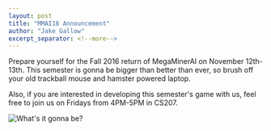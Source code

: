 ```yaml
---
layout: post
title: "MMAI18 Announcement"
author: "Jake Gallow"
excerpt_separator: <!--more-->
---
```

Prepare yourself for the Fall 2016 return of MegaMinerAI on November 12th-13th.
This semester is gonna be bigger than better than ever, so brush off your old
trackball mouse and hamster powered laptop.
<!--more-->
Also, if you are interested in developing this semester's game with us, feel
free to join us on Fridays from 4PM-5PM in CS207. 

![What's it gonna be?](static/img/content/question_mark.png)
